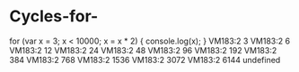 # Cycles-for-
for (var x = 3; x < 10000; x = x * 2) {
    console.log(x);
}
VM183:2 3
VM183:2 6
VM183:2 12
VM183:2 24
VM183:2 48
VM183:2 96
VM183:2 192
VM183:2 384
VM183:2 768
VM183:2 1536
VM183:2 3072
VM183:2 6144
undefined
